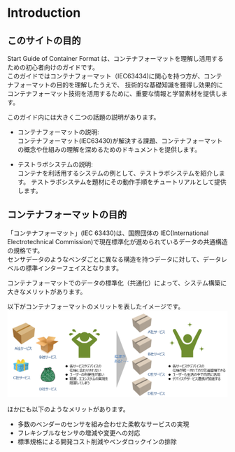 # Introduction

## このサイトの目的

Start Guide of Container Format は、コンテナフォーマットを理解し活用するための初心者向けのガイドです。  
このガイドではコンテナフォーマット（IEC63434)に関心を持つ方が、コンテナフォーマットの目的を理解したうえで、
技術的な基礎知識を獲得し効果的にコンテナフォーマット技術を活用するために、重要な情報と学習素材を提供します。

このガイド内には大きく二つの話題の説明があります。

- コンテナフォーマットの説明:  
  コンテナフォーマット(IEC63430)が解決する課題、コンテナフォーマットの概念や仕組みの理解を深めるためのドキュメントを提供します。

- テストラボシステムの説明:  
  コンテナを利活用するシステムの例として、テストラボシステムを紹介します。
  テストラボシステムを題材にその動作手順をチュートリアルとして提供します。

## コンテナフォーマットの目的

「コンテナフォーマット」(IEC 63430)は、国際団体の IEC(International Electrotechnical Commission)で現在標準化が進められているデータの共通構造の規格です。  
センサデータのようなベンダごとに異なる構造を持つデータに対して、データレベルの標準インターフェイスとなります。

コンテナフォーマットでのデータの標準化（共通化）によって、システム構築に大きなメリットがあります。

以下がコンテナフォーマットのメリットを表したイメージです。
![VisionOfContainerFormat](container_format_vison.png)

ほかにも以下のようなメリットがあります。

- 多数のベンダーのセンサを組み合わせた柔軟なサービスの実現
- フレキシブルなセンサの増減や変更への対応
- 標準規格による開発コスト削減やベンダロックインの排除
